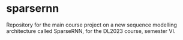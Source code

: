 # sparsernn
Repository for the main course project on a new sequence modelling architecture called SparseRNN, for the DL2023 course, semester VI.
